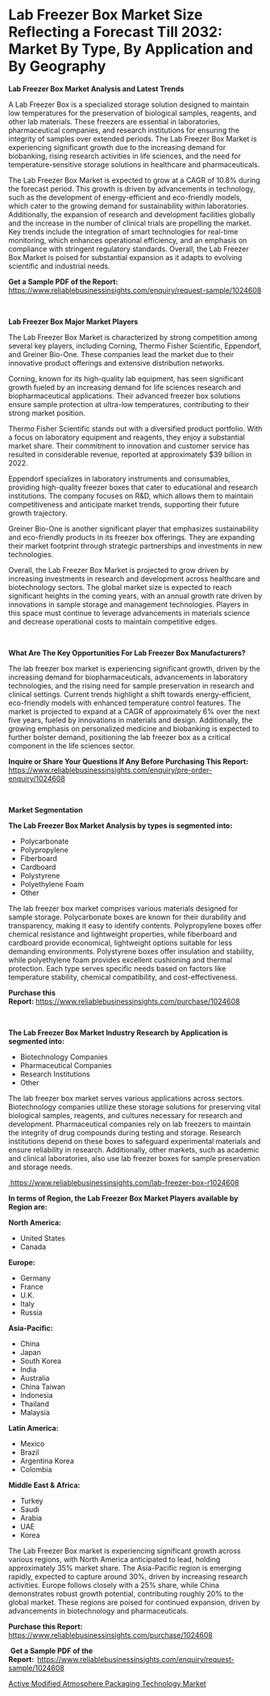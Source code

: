 <p><h1>Lab Freezer Box Market Size Reflecting a Forecast Till 2032: Market By Type, By Application and By Geography</h1></p><p><strong>Lab Freezer Box Market Analysis and Latest Trends</strong></p>
<p><p>A Lab Freezer Box is a specialized storage solution designed to maintain low temperatures for the preservation of biological samples, reagents, and other lab materials. These freezers are essential in laboratories, pharmaceutical companies, and research institutions for ensuring the integrity of samples over extended periods. The Lab Freezer Box Market is experiencing significant growth due to the increasing demand for biobanking, rising research activities in life sciences, and the need for temperature-sensitive storage solutions in healthcare and pharmaceuticals.</p><p>The Lab Freezer Box Market is expected to grow at a CAGR of 10.8% during the forecast period. This growth is driven by advancements in technology, such as the development of energy-efficient and eco-friendly models, which cater to the growing demand for sustainability within laboratories. Additionally, the expansion of research and development facilities globally and the increase in the number of clinical trials are propelling the market. Key trends include the integration of smart technologies for real-time monitoring, which enhances operational efficiency, and an emphasis on compliance with stringent regulatory standards. Overall, the Lab Freezer Box Market is poised for substantial expansion as it adapts to evolving scientific and industrial needs.</p></p>
<p><strong>Get a Sample PDF of the Report:&nbsp;</strong> <a href="https://www.reliablebusinessinsights.com/enquiry/request-sample/1024608?utm_campaign=3128&utm_medium=2&utm_source=Github&utm_content=ia&utm_term=07032025&utm_id=lab-freezer-box">https://www.reliablebusinessinsights.com/enquiry/request-sample/1024608</a></p>
<p>&nbsp;</p>
<p><strong>Lab Freezer Box Major Market Players</strong></p>
<p><p>The Lab Freezer Box Market is characterized by strong competition among several key players, including Corning, Thermo Fisher Scientific, Eppendorf, and Greiner Bio-One. These companies lead the market due to their innovative product offerings and extensive distribution networks.</p><p>Corning, known for its high-quality lab equipment, has seen significant growth fueled by an increasing demand for life sciences research and biopharmaceutical applications. Their advanced freezer box solutions ensure sample protection at ultra-low temperatures, contributing to their strong market position. </p><p>Thermo Fisher Scientific stands out with a diversified product portfolio. With a focus on laboratory equipment and reagents, they enjoy a substantial market share. Their commitment to innovation and customer service has resulted in considerable revenue, reported at approximately $39 billion in 2022. </p><p>Eppendorf specializes in laboratory instruments and consumables, providing high-quality freezer boxes that cater to educational and research institutions. The company focuses on R&D, which allows them to maintain competitiveness and anticipate market trends, supporting their future growth trajectory.</p><p>Greiner Bio-One is another significant player that emphasizes sustainability and eco-friendly products in its freezer box offerings. They are expanding their market footprint through strategic partnerships and investments in new technologies.</p><p>Overall, the Lab Freezer Box Market is projected to grow driven by increasing investments in research and development across healthcare and biotechnology sectors. The global market size is expected to reach significant heights in the coming years, with an annual growth rate driven by innovations in sample storage and management technologies. Players in this space must continue to leverage advancements in materials science and decrease operational costs to maintain competitive edges.</p></p>
<p>&nbsp;</p>
<p><strong>What Are The Key Opportunities For Lab Freezer Box Manufacturers?</strong></p>
<p><p>The lab freezer box market is experiencing significant growth, driven by the increasing demand for biopharmaceuticals, advancements in laboratory technologies, and the rising need for sample preservation in research and clinical settings. Current trends highlight a shift towards energy-efficient, eco-friendly models with enhanced temperature control features. The market is projected to expand at a CAGR of approximately 6% over the next five years, fueled by innovations in materials and design. Additionally, the growing emphasis on personalized medicine and biobanking is expected to further bolster demand, positioning the lab freezer box as a critical component in the life sciences sector.</p></p>
<p><strong>Inquire or Share Your Questions If Any Before Purchasing This Report:</strong> <a href="https://www.reliablebusinessinsights.com/enquiry/pre-order-enquiry/1024608?utm_campaign=3128&utm_medium=2&utm_source=Github&utm_content=ia&utm_term=07032025&utm_id=lab-freezer-box">https://www.reliablebusinessinsights.com/enquiry/pre-order-enquiry/1024608</a></p>
<p>&nbsp;</p>
<p><strong>Market Segmentation</strong></p>
<p><strong>The Lab Freezer Box Market Analysis by types is segmented into:</strong></p>
<p><ul><li>Polycarbonate</li><li>Polypropylene</li><li>Fiberboard</li><li>Cardboard</li><li>Polystyrene</li><li>Polyethylene Foam</li><li>Other</li></ul></p>
<p><p>The lab freezer box market comprises various materials designed for sample storage. Polycarbonate boxes are known for their durability and transparency, making it easy to identify contents. Polypropylene boxes offer chemical resistance and lightweight properties, while fiberboard and cardboard provide economical, lightweight options suitable for less demanding environments. Polystyrene boxes offer insulation and stability, while polyethylene foam provides excellent cushioning and thermal protection. Each type serves specific needs based on factors like temperature stability, chemical compatibility, and cost-effectiveness.</p></p>
<p><strong>Purchase this Report:&nbsp;</strong><a href="https://www.reliablebusinessinsights.com/purchase/1024608?utm_campaign=3128&utm_medium=2&utm_source=Github&utm_content=ia&utm_term=07032025&utm_id=lab-freezer-box">https://www.reliablebusinessinsights.com/purchase/1024608</a></p>
<p>&nbsp;</p>
<p><strong>The Lab Freezer Box Market Industry Research by Application is segmented into:</strong></p>
<p><ul><li>Biotechnology Companies</li><li>Pharmaceutical Companies</li><li>Research Institutions</li><li>Other</li></ul></p>
<p><p>The lab freezer box market serves various applications across sectors. Biotechnology companies utilize these storage solutions for preserving vital biological samples, reagents, and cultures necessary for research and development. Pharmaceutical companies rely on lab freezers to maintain the integrity of drug compounds during testing and storage. Research institutions depend on these boxes to safeguard experimental materials and ensure reliability in research. Additionally, other markets, such as academic and clinical laboratories, also use lab freezer boxes for sample preservation and storage needs.</p></p>
<p><a href="https://www.reliablebusinessinsights.com/lab-freezer-box-r1024608?utm_campaign=3128&utm_medium=2&utm_source=Github&utm_content=ia&utm_term=07032025&utm_id=lab-freezer-box">&nbsp;https://www.reliablebusinessinsights.com/lab-freezer-box-r1024608</a></p>
<p><strong>In terms of Region, the Lab Freezer Box Market Players available by Region are:</strong></p>
<p>
    <p> <strong> North America: </strong>
        <ul>
            <li>United States</li>
            <li>Canada</li>
        </ul>
        </p> 
    <p> <strong> Europe: </strong>
        <ul>
            <li>Germany</li>
            <li>France</li>
            <li>U.K.</li>
            <li>Italy</li>
            <li>Russia</li>
        </ul>
        </p> 
    <p> <strong> Asia-Pacific: </strong>
        <ul>
            <li>China</li>
            <li>Japan</li>
            <li>South Korea</li>
            <li>India</li>
            <li>Australia</li>
            <li>China Taiwan</li>
            <li>Indonesia</li>
            <li>Thailand</li>
            <li>Malaysia</li>
        </ul>
        </p> 
    <p> <strong> Latin America: </strong>
        <ul>
            <li>Mexico</li>
            <li>Brazil</li>
            <li>Argentina Korea</li>
            <li>Colombia</li>
        </ul>
        </p> 
    <p> <strong> Middle East & Africa: </strong>
        <ul>
            <li>Turkey</li>
            <li>Saudi</li>
            <li>Arabia</li>
            <li>UAE</li>
            <li>Korea</li>
        </ul>
    </p>
    </p>
<p><p>The Lab Freezer Box market is experiencing significant growth across various regions, with North America anticipated to lead, holding approximately 35% market share. The Asia-Pacific region is emerging rapidly, expected to capture around 30%, driven by increasing research activities. Europe follows closely with a 25% share, while China demonstrates robust growth potential, contributing roughly 20% to the global market. These regions are poised for continued expansion, driven by advancements in biotechnology and pharmaceuticals.</p></p>
<p><strong>Purchase this Report: </strong><a href="https://www.reliablebusinessinsights.com/purchase/1024608?utm_campaign=3128&utm_medium=2&utm_source=Github&utm_content=ia&utm_term=07032025&utm_id=lab-freezer-box">https://www.reliablebusinessinsights.com/purchase/1024608</a></p>
<p>&nbsp;<strong>Get a Sample PDF of the Report:&nbsp;&nbsp;</strong><a href="https://www.reliablebusinessinsights.com/enquiry/request-sample/1024608?utm_campaign=3128&utm_medium=2&utm_source=Github&utm_content=ia&utm_term=07032025&utm_id=lab-freezer-box">https://www.reliablebusinessinsights.com/enquiry/request-sample/1024608</a></p>
<p><strong></strong></p>
<p><p><a href="https://github.com/shadnfamoza/Market-Research-Report-List-1/blob/main/active-modified-atmosphere-packaging-technology-market.md?utm_campaign=3128&utm_medium=2&utm_source=Github&utm_content=ia&utm_term=07032025&utm_id=lab-freezer-box">Active Modified Atmosphere Packaging Technology Market</a></p></p>